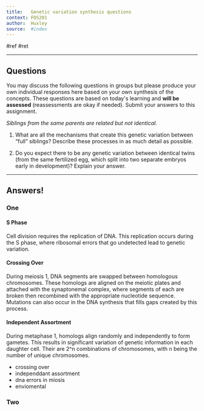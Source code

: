 ```yaml
---
title:   Genetic variation synthesis questions
context: FOS201
author:  Huxley
source:  #index
---
```


#ref #ret 

---

## Questions
You may discuss the following questions in groups but please produce your own individual responses here based on your own synthesis of the concepts. These questions are based on today's learning and **will be assessed** (reassessments are okay if needed). Submit your answers to this assignment. 

_Siblings from the same parents are related but not identical._

1) What are all the mechanisms that create this genetic variation between “full” siblings? Describe these processes in as much detail as possible.

2) Do you expect there to be any genetic variation between identical twins (from the same fertilized egg, which split into two separate embryos early in development)? Explain your answer.

---

## Answers!

### One

#### S Phase
Cell division requires the replication of DNA. This replication occurs during the S phase, where ribosomal errors that go undetected lead to genetic variation. 

#### Crossing Over
During meiosis 1, DNA segments are swapped between homologous chromosomes. These homologs are aligned on the meiotic plates and attached with the synaptonemal complex, where segments of each are broken then recombined with the appropriate nucleotide sequence. Mutations can also occur in the DNA synthesis that fills gaps created by this process. 

#### Independent Assortment 
During metaphase 1, homologs align randomly and independently to form gametes. This results in significant variation of genetic information in each daughter cell. Their are 2^n combinations of chromosomes, with n being the number of unique chromosomes. 

- crossing over
- independdant assortment
- dna errors in miosis
- enviomental





### Two









